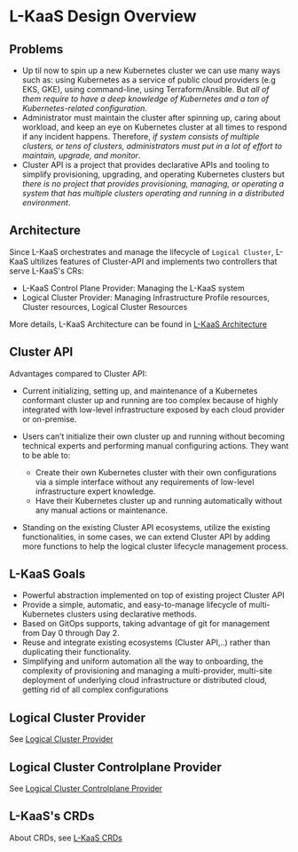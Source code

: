 # L-KaaS Design Overview

## Problems

* Up til now to spin up a new Kubernetes cluster we can use many ways such as: using Kubernetes as a service of public cloud providers (e.g EKS, GKE), using command-line, using Terraform/Ansible. But *all of them require to have a deep knowledge of Kubernetes and a ton of Kubernetes-related configuration*.
* Administrator must maintain the cluster after spinning up, caring about workload, and keep an eye on Kubernetes cluster at all times to respond if any incident happens. Therefore, *if system consists of multiple clusters, or tens of clusters, administrators must put in a lot of effort to maintain, upgrade,  and monitor*.
* Cluster API is a project that provides declarative APIs and tooling to simplify provisioning, upgrading, and operating Kubernetes clusters but *there is no project that provides provisioning, managing, or operating a system that has multiple clusters operating and running in a distributed environment*.

## Architecture

Since L-KaaS orchestrates and manage the lifecycle of `Logical Cluster`, L-KaaS ultilizes features of Cluster-API and implements two controllers that serve L-KaaS's CRs:

* L-KaaS Control Plane Provider: Managing the L-KaaS system
* Logical Cluster Provider: Managing Infrastructure Profile resources, Cluster resources, Logical Cluster Resources

More details, L-KaaS Architecture can be found in [L-KaaS Architecture](architecture.md)

## Cluster API

Advantages compared to Cluster API:

* Current initializing, setting up, and maintenance of a Kubernetes conformant cluster up and running are too complex because of highly integrated with low-level infrastructure exposed by each cloud provider or on-premise.

* Users can’t initialize their own cluster up and running without becoming technical experts and performing manual configuring actions. They want to be able to:
  * Create their own Kubernetes cluster with their own configurations via a simple interface without any requirements of low-level infrastructure expert knowledge.
  * Have their Kubernetes cluster up and running automatically without any manual actions or maintenance.

* Standing on the existing Cluster API ecosystems, utilize the existing functionalities, in some cases, we can extend Cluster API by adding more functions to help the logical cluster lifecycle management process.

## L-KaaS Goals

* Powerful abstraction implemented on top of existing project Cluster API
* Provide a simple, automatic, and easy-to-manage lifecycle of multi-Kubernetes clusters using declarative methods.
* Based on GitOps supports, taking advantage of git for management from Day 0 through Day 2.
* Reuse and integrate existing ecosystems (Cluster API,..) rather than duplicating their functionality. 
* Simplifying and uniform automation all the way to onboarding, the complexity of provisioning and managing a multi-provider, multi-site deployment of underlying cloud infrastructure or distributed cloud, getting rid of all complex configurations

## Logical Cluster Provider

See [Logical Cluster Provider](/docs/design/logical-cluster-provider.md)

## Logical Cluster Controlplane Provider

See [Logical Cluster Controlplane Provider](/docs/design/logical-cluster-controlplane-provider.md)

## L-KaaS's CRDs

About CRDs, see [L-KaaS CRDs](crds.md)
